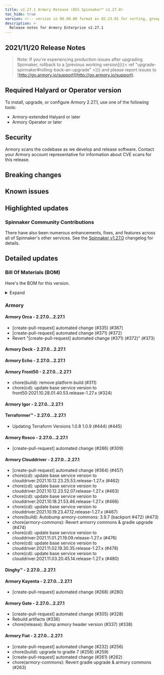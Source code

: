 ```yaml
---
title: v2.27.1 Armory Release (OSS Spinnaker™ v1.27.0)
toc_hide: true
version: <!-- version in 00.00.00 format ex 02.23.01 for sorting, grouping --> 
description: >
  Release notes for Armory Enterprise v2.27.1 
---
```


## 2021/11/20 Release Notes

> Note: If you're experiencing production issues after upgrading Spinnaker, rollback to a [previous working version]({{< ref "upgrade-spinnaker#rolling-back-an-upgrade" >}}) and please report issues to [http://go.armory.io/support](http://go.armory.io/support).
## Required Halyard or Operator version

To install, upgrade, or configure Armory 2.27.1, use one of the following tools:

- Armory-extended Halyard <PUT IN A VERSION NUMBER> or later
- Armory Operator <PUT IN A VERSION NUMBER> or later

## Security

Armory scans the codebase as we develop and release software. Contact your Armory account representative for information about CVE scans for this release.

## Breaking changes
<!-- Copy/paste from the previous version if there are recent ones. We can drop breaking changes after 3 minor versions. Add new ones from OSS and Armory. -->

## Known issues
<!-- Copy/paste known issues from the previous version if they're not fixed. Add new ones from OSS and Armory. If there aren't any issues, state that so readers don't think we forgot to fill out this section. -->

## Highlighted updates

<!--
Each item category (such as UI) under here should be an h3 (###). List the following info that service owners should be able to provide:
- Major changes or new features we want to call out for Armory and OSS. Changes should be grouped under end user understandable sections. For example, instead of Deck, use UI. Instead of Fiat, use Permissions.
- Fixes to any known issues from previous versions that we have in release notes. These can all be grouped under a Fixed issues H3.
-->




###  Spinnaker Community Contributions

There have also been numerous enhancements, fixes, and features across all of Spinnaker's other services. See the
[Spinnaker v1.27.0](https://www.spinnaker.io/changelogs/1.27.0-changelog/) changelog for details.

## Detailed updates

### Bill Of Materials (BOM)

Here's the BOM for this version.
<details><summary>Expand</summary>
<pre class="highlight">
<code>version: 2.27.1
timestamp: "2021-11-04 21:25:35"
services:
    clouddriver:
        commit: a9bd461d8e5e862925b4c04f77774da97e2ecd73
        version: 2.27.1
    deck:
        commit: 8912ef4f4a4f171384497b787aee0e83847ffd5c
        version: 2.27.1
    dinghy:
        commit: 71f2ed003fe6b75d8e4f43e800725f2ff3a8a1fe
        version: 2.27.1
    echo:
        commit: 5ec4a67ff921c2bdefc776dda03a0780ff853bcf
        version: 2.27.1
    fiat:
        commit: f23a1b97346816afc4e8e85dfc3ac137282af64a
        version: 2.27.1
    front50:
        commit: f6339ea78bf6edc39250289b1a9e5545d53bc94f
        version: 2.27.1
    gate:
        commit: 68ccfd60091751f192cebde89572fe555b914ea5
        version: 2.27.1
    igor:
        commit: 9f4db42f060f6fb45aad4c038525d71528a2f9f5
        version: 2.27.1
    kayenta:
        commit: 1cdf69a42c359a1f12077b6b1cba5606ac3e5daf
        version: 2.27.1
    monitoring-daemon:
        version: 2.26.0
    monitoring-third-party:
        version: 2.26.0
    orca:
        commit: 522655a252c5a1a97f7745fe622ba06bccb99a8c
        version: 2.27.1
    rosco:
        commit: ac6fe57054e435c6058911c4caa177cba5fa64b3
        version: 2.27.1
    terraformer:
        commit: 5e69c32279c6516047eaf6de261d3632095677aa
        version: 2.27.1
dependencies:
    redis:
        version: 2:2.8.4-2
artifactSources:
    dockerRegistry: docker.io/armory
</code>
</pre>
</details>

### Armory


#### Armory Orca - 2.27.0...2.27.1

  - [create-pull-request] automated change (#335) (#367)
  - [create-pull-request] automated change (#371) (#372)
  - Revert "[create-pull-request] automated change (#371) (#372)" (#373)

#### Armory Deck - 2.27.0...2.27.1


#### Armory Echo - 2.27.0...2.27.1


#### Armory Front50 - 2.27.0...2.27.1

  - chore(build): remove platform build (#311)
  - chore(cd): update base service version to front50:2021.10.28.01.40.53.release-1.27.x (#324)

#### Armory Igor - 2.27.0...2.27.1


#### Terraformer™ - 2.27.0...2.27.1

  - Updating Terraform Versions 1.0.8 1.0.9 (#444) (#445)

#### Armory Rosco - 2.27.0...2.27.1

  - [create-pull-request] automated change (#286) (#309)

#### Armory Clouddriver - 2.27.0...2.27.1

  - [create-pull-request] automated change (#364) (#457)
  - chore(cd): update base service version to clouddriver:2021.10.12.23.25.53.release-1.27.x (#462)
  - chore(cd): update base service version to clouddriver:2021.10.12.23.52.07.release-1.27.x (#463)
  - chore(cd): update base service version to clouddriver:2021.10.18.21.53.46.release-1.27.x (#466)
  - chore(cd): update base service version to clouddriver:2021.10.19.23.47.12.release-1.27.x (#467)
  - chore(build): Autobump armory-commons: 3.9.7 (backport #472) (#473)
  - chore(armory-commons): Revert armorry commons & gradle upgrade (#474)
  - chore(cd): update base service version to clouddriver:2021.11.01.21.19.09.release-1.27.x (#476)
  - chore(cd): update base service version to clouddriver:2021.11.02.19.30.35.release-1.27.x (#478)
  - chore(cd): update base service version to clouddriver:2021.11.03.20.45.14.release-1.27.x (#480)

#### Dinghy™ - 2.27.0...2.27.1


#### Armory Kayenta - 2.27.0...2.27.1

  - [create-pull-request] automated change (#268) (#280)

#### Armory Gate - 2.27.0...2.27.1

  - [create-pull-request] automated change (#305) (#328)
  - Rebuild artifacts (#336)
  - chore(release): Bump armory header version (#337) (#338)

#### Armory Fiat - 2.27.0...2.27.1

  - [create-pull-request] automated change (#232) (#256)
  - chore(build): upgrade to gradle 7 (#258) (#259)
  - [create-pull-request] automated change (#261) (#262)
  - chore(armory-commons): Revert gradle upgrade & armory commons (#263)

